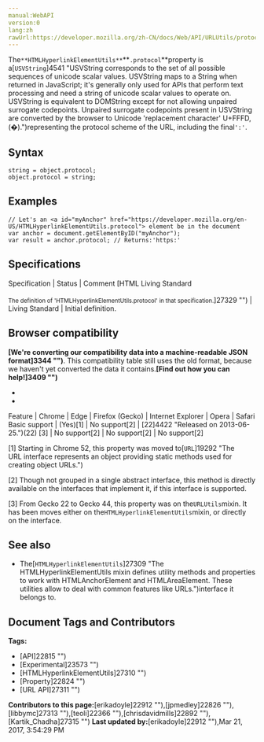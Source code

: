 ```yaml
---
manual:WebAPI
version:0
lang:zh
rawUrl:https://developer.mozilla.org/zh-CN/docs/Web/API/URLUtils/protocol
---
```






The`**HTMLHyperlinkElementUtils**`**`.protocol`**property is a[`USVString`]4541 "USVString corresponds to the set of all possible sequences of unicode scalar values. USVString maps to a String when returned in JavaScript; it's generally only used for APIs that perform text processing and need a string of unicode scalar values to operate on. USVString is equivalent to DOMString except for not allowing unpaired surrogate codepoints. Unpaired surrogate codepoints present in USVString are converted by the browser to Unicode 'replacement character' U+FFFD, (�).")representing the protocol scheme of the URL, including the final`':'`.


## Syntax<a name="Syntax"></a>

```
string = object.protocol;
object.protocol = string;

```

## Examples<a name="Examples"></a>

```
// Let's an <a id="myAnchor" href="https://developer.mozilla.org/en-US/HTMLHyperlinkElementUtils.protocol"> element be in the document
var anchor = document.getElementByID("myAnchor");
var result = anchor.protocol; // Returns:'https:'
```

## Specifications<a name="Specifications"></a>

Specification | Status | Comment 
[HTML Living Standard<br></br><small>The definition of &#39;HTMLHyperlinkElementUtils.protocol&#39; in that specification.</small>]27329 "") | Living Standard | Initial definition. 


## Browser compatibility<a name="Browser_compatibility"></a>


**[We&#39;re converting our compatibility data into a machine-readable JSON format]3344 "")**. This compatibility table still uses the old format, because we haven&#39;t yet converted the data it contains.**[Find out how you can help!]3409 "")**


* 
* 

Feature | Chrome | Edge | Firefox (Gecko) | Internet Explorer | Opera | Safari 
Basic support | (Yes)[1] | No support[2] | [22]4422 "Released on 2013-06-25.")(22) [3] | No support[2] | No support[2] | No support[2] 





[1] Starting in Chrome 52, this property was moved to[`URL`]19292 "The URL interface represents an object providing static methods used for creating object URLs.")



[2] Though not grouped in a single abstract interface, this method is directly available on the interfaces that implement it, if this interface is supported.



[3] From Gecko 22 to Gecko 44, this property was on the`URLUtils`mixin. It has been moves either on the`HTMLHyperlinkElementUtils`mixin, or directly on the interface.


## See also<a name="See_also"></a>

* The[`HTMLHyperlinkElementUtils`]27309 "The HTMLHyperlinkElementUtils mixin defines utility methods and properties to work with HTMLAnchorElement and HTMLAreaElement. These utilities allow to deal with common features like URLs.")interface it belongs to.



## Document Tags and Contributors
**Tags:**
* [API]22815 "")
* [Experimental]23573 "")
* [HTMLHyperlinkElementUtils]27310 "")
* [Property]22824 "")
* [URL API]27311 "")

**Contributors to this page:**[erikadoyle]22912 ""),[jpmedley]22826 ""),[libbymc]27313 ""),[teoli]22366 ""),[chrisdavidmills]22892 ""),[Kartik_Chadha]27315 "")
**Last updated by:**[erikadoyle]22912 ""),<time>Mar 21, 2017, 3:54:29 PM</time>


